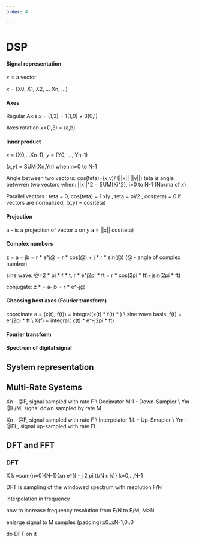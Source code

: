 ```yaml
---
order: 4

---
```


# DSP

#### Signal representation
_x_ is a vector

_x_ = (X0, X1, X2, ... Xn, ...)

#### Axes
Regular Axis
_x_ = (1,3) = 1(1,0) + 3(0,1)


Axes rotation
_x_=(1,3) = (a,b)

#### Inner product

_x_ = (X0,...Xn-1), _y_ = (Y0, ..., Yn-1)

(_x_,_y_) = SUM(Xn,Yn) when n=0 to N-1

Angle between two vectors:
cos(teta)=(_x_,_y_)/ (||x|| ||y||) 
teta is angle betwwen two vectors 
when: ||x||^2 = SUM(Xi^2), i=0 to N-1 (Norma of _x_)

Parallel vectors : teta = 0, cos(teta) = 1
xIy , teta = pi/2 , cos(teta) = 0
if vectors are normalized, (x,y) = cos(teta)

#### Projection
a - is a projection of vector _x_ on _y_
a = ||x|| cos(teta)


#### Complex numbers

z = a + jb = r * e^j@ 
= r * cos(@) + j * r * sin(@) 
(@ - angle of complex number)

sine wave:
@=2 * pi * f * t, r * e^j2pi * ft = r * cos(2pi * ft)+jsin(2pi * ft)

conjugate:
z * = a-jb = r * e^-j@

#### Choosing best axes (Fourier transform)

coordinate a = (x(t), f(t)) = integral(x(t) * f(t) * ) \\
sine wave basis: f(t) = e^j2pi * ft \\
X(f) = integral( x(t) * e^-j2pi * ft)


#### Fourier transform



#### Spectrum of digital signal


## System representation 


## Multi-Rate Systems 

Xn - @F, signal sampled with rate F \\
Decimator M:1 - Down-Sampler \\
Ym - @F/M, signal down sampled by rate M


Xn - @F, signal sampled with rate F \\
Interpolator 1:L - Up-Smapler \\
Ym - @FL, signal up-sampled with rate FL


## DFT and FFT 

### DFT

<m>X k =sum{n=0}{N-1}{xn e^(( - j 2 pi t)/N n k)}     k=0,..,N-1</m>

DFT is sampling of the windowed spectrum with resolution F/N

interpolation in frequency

how to increase frequency resolution from F/N to F/M, M>N

enlarge signal to M samples (padding)
x0..xN-1,0..0

do DFT on it



